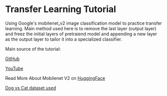 # Transfer Learning Tutorial

Using Google's mobilenet_v2 image classification model to practice transfer learning.
Main method used here is to remove the last layer (output layer) and freez the initial layers of pretraiend model and appending a new layer as the output layer to tailor it into a specialized classifier.

Main source of the tutorial: 

[GitHub](https://github.com/codebasics/deep-learning-keras-tf-tutorial/blob/master/18_transfer_learning/cnn_transfer_learning.ipynb)

[YouTube](https://www.youtube.com/watch?v=LsdxvjLWkIY)

Read More About Mobilenet V2 on [HuggingFace](https://huggingface.co/docs/transformers/model_doc/mobilenet_v2)


[Dog vs Cat dataset used](https://www.kaggle.com/datasets/razinw/dog-vs-cat)
